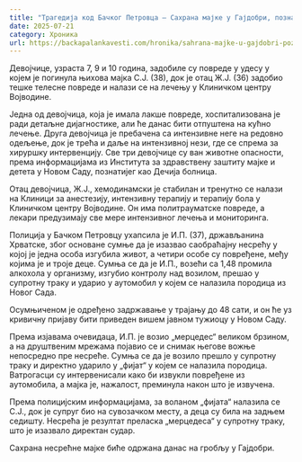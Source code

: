 ```yaml
---
title: "Трагедија код Бачког Петровца – Сахрана мајке у Гајдобри, познато стање деце"
date: 2025-07-21
category: Хроника
url: https://backapalankavesti.com/hronika/sahrana-majke-u-gajdobri-poznato-stanje-dece/
---
```


Девојчице, узраста 7, 9 и 10 година, задобиле су повреде у удесу у којем је погинула њихова мајка С.Ј. (38), док је отац Ж.Ј. (36) задобио тешке телесне повреде и налази се на лечењу у Клиничком центру Војводине.

Једна од девојчица, која је имала лакше повреде, хоспитализована је ради детаљне дијагностике, али ће данас бити отпуштена на кућно лечење. Друга девојчица је пребачена са интензивне неге на редовно одељење, док је трећа и даље на интензивној нези, где се спрема за хируршку интервенцију. Све три девојчице су ван животне опасности, према информацијама из Института за здравствену заштиту мајке и детета у Новом Саду, познатијег као Дечија болница.

Отац девојчица, Ж.Ј., хемодинамски је стабилан и тренутно се налази на Клиници за анестезију, интензивну терапију и терапију бола у Клиничком центру Војводине. Он има политрауматске повреде, а лекари предузимају све мере интензивног лечења и мониторинга.

Полиција у Бачком Петровцу ухапсила је И.П. (37), држављанина Хрватске, због основане сумње да је изазвао саобраћајну несрећу у којој је једна особа изгубила живот, а четири особе су повређене, међу којима је и троје деце. Сумња се да је И.П., возећи са 1,48 промила алкохола у организму, изгубио контролу над возилом, прешао у супротну траку и ударио у аутомобил у којем се налазила породица из Новог Сада.

Осумњиченом је одређено задржавање у трајању до 48 сати, и он ће уз кривичну пријаву бити приведен вишем јавном тужиоцу у Новом Саду.

Према изјавама очевидаца, И.П. је возио „мерцедес“ великом брзином, а на друштвеним мрежама појавио се и снимак његове вожње непосредно пре несреће. Сумња се да је возило прешло у супротну траку и директно ударило у „фијат“ у којем се налазила породица. Ватрогасци су интервенисали како би извукли повређене из аутомобила, а мајка је, нажалост, преминула након што је извучена.

Према полицијским информацијама, за воланом „фијата“ налазила се С.Ј., док је супруг био на сувозачком месту, а деца су била на задњем седишту. Несрећа је резултат преласка „мерцедеса“ у супротну траку, што је изазвало директан судар.

Сахрана несрећне мајке биће одржана данас на гробљу у Гајдобри.
